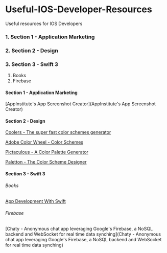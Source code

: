 # Useful-IOS-Developer-Resources
Useful resources for IOS Developers

### 1. Section 1 - Application Marketing
### 2. Section 2 - Design
### 3. Section 3 - Swift 3
  1. Books
  2. Firebase

#### Section 1 - Application Marketing
[AppInstitute's App Screenshot Creator](AppInstitute's App Screenshot Creator)

#### Section 2 - Design
[Coolers - The super fast color schemes generator](https://coolors.co/ "The super fast color schemes generator")

[Adobe Color Wheel - Color Schemes](https://color.adobe.com/)

[Pictaculous - A Color Palette Generator](http://www.pictaculous.com/)

[Paletton - The Color Scheme Designer](http://paletton.com/)

#### Section 3 - Swift 3
###### Books
[App Development With Swift](https://itun.es/us/aVbRcb.l)

###### Firebase
[Chaty - Anonymous chat app leveraging Google's Firebase, a NoSQL backend and WebSocket for real time data synching](Chaty - Anonymous chat app leveraging Google's Firebase, a NoSQL backend and WebSocket for real time data synching)
